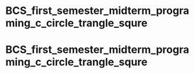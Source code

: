 # BCS_first_semester_midterm_programing_c_circle_trangle_squre
# BCS_first_semester_midterm_programing_c_circle_trangle_squre
